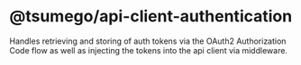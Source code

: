 # @tsumego/api-client-authentication

Handles retrieving and storing of auth tokens via the OAuth2 Authorization Code flow as well as injecting the tokens into the api client via middleware.
